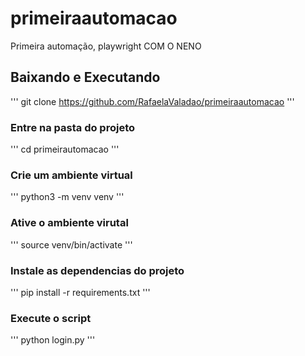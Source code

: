 # primeiraautomacao
Primeira automação, playwright COM O NENO

## Baixando e Executando

'''
git clone https://github.com/RafaelaValadao/primeiraautomacao
'''

### Entre na pasta do projeto

'''
cd primeirautomacao
'''

### Crie um ambiente virtual

'''
python3 -m venv venv
'''

### Ative o ambiente virutal

'''
source venv/bin/activate
'''

### Instale as dependencias do projeto

'''
pip install -r requirements.txt
'''

### Execute o script
'''
python login.py
'''
